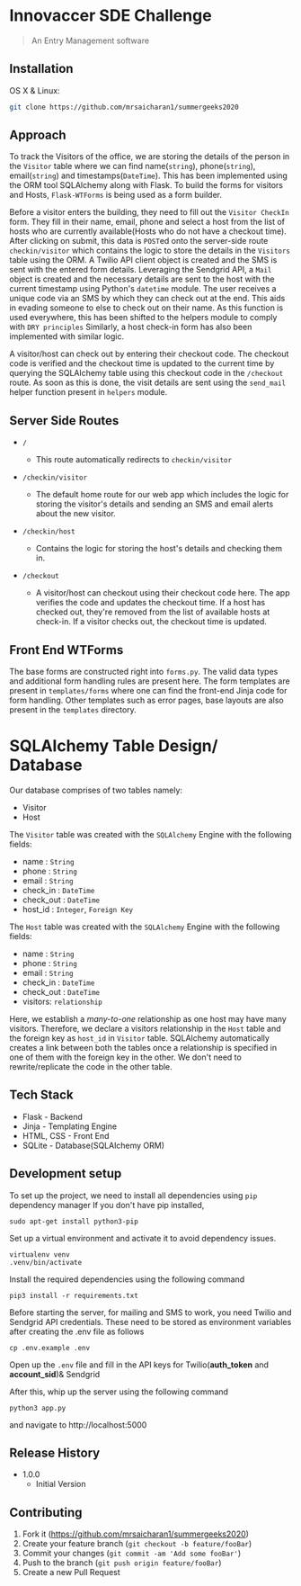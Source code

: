 # Innovaccer SDE Challenge
> An Entry Management software

## Installation

OS X & Linux:

```sh
git clone https://github.com/mrsaicharan1/summergeeks2020
```

## Approach
To track the Visitors of the office, we are storing the details of the person in the `Visitor` table where we can find name(`string`), phone(`string`), email(`string`) and timestamps(`DateTime`). This has been implemented using the ORM tool SQLAlchemy along with Flask.
To build the forms for visitors and Hosts, `Flask-WTForms` is being used as a form builder. 

Before a visitor enters the building, they need to fill out the `Visitor CheckIn` form. They fill in their name, email, phone and select a host from the list of hosts who are currently available(Hosts who do not have a checkout time). After clicking on submit, this data is `POST`ed onto the server-side route `checkin/visitor` which contains the logic to store the details in the `Visitors` table using the ORM. A Twilio API client object is created and the SMS is sent with the entered form details. Leveraging the Sendgrid API, a `Mail` object is created and the necessary details are sent to the host with the current timestamp using Python's `datetime` module. The user receives a unique code via an SMS by which they can check out at the end. This aids in evading someone to else to check out on their name.
As this function is used everywhere, this has been shifted to the helpers module to comply with `DRY principles`
Similarly, a host check-in form has also been implemented with similar logic.

A visitor/host can check out by entering their checkout code. The checkout code is verified and the checkout time is updated to the current time by querying the SQLAlchemy table using this checkout code in the `/checkout` route. As soon as this is done, the visit details are sent using the `send_mail` helper function present in `helpers` module.

## Server Side Routes
+ `/`
    - This route automatically redirects to `checkin/visitor`

+ `/checkin/visitor`
    - The default home route for our web app which includes the logic for storing the visitor's details and sending an SMS and email alerts about the new visitor.
+ `/checkin/host`
    - Contains the logic for storing the host's details and checking them in. 

+ `/checkout`
     - A visitor/host can checkout using their checkout code here. The app verifies the code and updates the checkout time. If a host has checked out, they're removed from the list of available hosts at check-in. If a visitor checks out, the checkout time is updated.

## Front End WTForms
The base forms are constructed right into `forms.py`. The valid data types and additional form handling rules are present here.
The form templates are present in `templates/forms` where one can find the front-end Jinja code for form handling. Other templates such as error pages, base layouts are also present in the `templates` directory.

# SQLAlchemy Table Design/ Database
Our database comprises of two tables namely:
- Visitor
- Host

The `Visitor` table was created with the `SQLAlchemy` Engine with the following fields:
+ name : `String`
+ phone : `String`
+ email : `String`
+ check_in : `DateTime`
+ check_out : `DateTime`
+ host_id : `Integer`, `Foreign Key`

The `Host` table was created with the `SQLAlchemy` Engine with the following fields:
+ name : `String`
+ phone : `String`
+ email : `String`
+ check_in : `DateTime`
+ check_out : `DateTime`
+ visitors: `relationship`

Here, we establish a *many-to-one* relationship as one host may have many visitors. Therefore, we declare a visitors relationship in the `Host` table and the foreign key as `host_id` in `Visitor` table. SQLAlchemy automatically creates a link between both the tables once a relationship is specified in one of them with the foreign key in the other. We don't need to rewrite/replicate the code in the other table.


## Tech Stack 

+ Flask - Backend
+ Jinja - Templating Engine
+ HTML, CSS - Front End
+ SQLite - Database(SQLAlchemy ORM)

## Development setup

To set up the project, we need to install all dependencies using `pip` dependency manager
If you don't have pip installed,

```
sudo apt-get install python3-pip
```

Set up a virtual environment and activate it to avoid dependency issues.

```
virtualenv venv
.venv/bin/activate
```

Install the required dependencies using the following command
```
pip3 install -r requirements.txt
```

Before starting the server, for mailing and SMS to work, you need Twilio and Sendgrid API credentials.
These need to be stored as environment variables after creating the .env file as follows
```
cp .env.example .env
```

Open up the `.env` file and fill in the API keys for Twilio(**auth_token** and **account_sid**)& Sendgrid

After this, whip up the server using the following command

```
python3 app.py
```

and navigate to http://localhost:5000

## Release History

* 1.0.0
    * Initial Version


## Contributing

1. Fork it (<https://github.com/mrsaicharan1/summergeeks2020>)
2. Create your feature branch (`git checkout -b feature/fooBar`)
3. Commit your changes (`git commit -am 'Add some fooBar'`)
4. Push to the branch (`git push origin feature/fooBar`)
5. Create a new Pull Request
